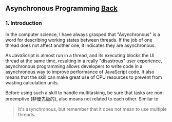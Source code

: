 ## Asynchronous Programming [Back](./../JavaScript.md)

### 1. Introduction

In the computer science, I have always grasped that "Asynchronous" is a word for describing working states between threads. If the job of one thread does not affect another one, it indicates they are asynchronous.

As JavaScript is almost run in a thread, and its executing blocks the UI thread at the same time, resulting in a really "disastrous" user experience, asynchronous programming allows developers to write code in a asynchronous way to improve performance of JavaScript code. It also means that the skill can make great use of CPU resources to prevent from wasting calculation units.

Before using such a skill to handle multitasking, be sure that tasks are non-preemptive (非優先級的), also means not related to each other. Similar to 

> It's asynchronous, but remember that it does not mean to use multiple threads.
